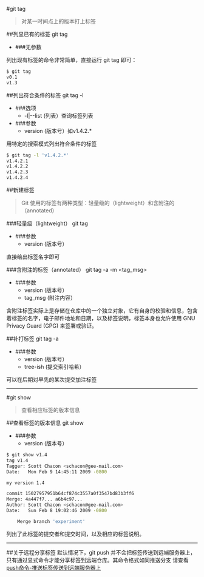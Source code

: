 #git tag
>对某一时间点上的版本打上标签

##列显已有的标签
    git tag
    
*   ###无参数

列出现有标签的命令非常简单，直接运行 git tag 即可：

````bash
$ git tag
v0.1
v1.3
````

##列出符合条件的标签
    git tag -l <version>

*   ###选项
    *   -l|--list (列表）查询标签列表   
*   ###参数
    *   version (版本号）如v1.4.2.*

用特定的搜索模式列出符合条件的标签

````bash
$ git tag -l 'v1.4.2.*'
v1.4.2.1
v1.4.2.2
v1.4.2.3
v1.4.2.4
````

##新建标签

>Git 使用的标签有两种类型：轻量级的（lightweight）和含附注的（annotated）

###轻量级（lightweight）
    git tag <version>
    
*   ###参数
    *   version (版本号）

直接给出标签名字即可


###含附注的标签（annotated）
    git tag -a <version> -m <tag_msg>
    
*   ###参数
    *   version (版本号）
    *   tag_msg (附注内容）

含附注标签实际上是存储在仓库中的一个独立对象，它有自身的校验和信息，包含着标签的名字，电子邮件地址和日期，以及标签说明，标签本身也允许使用 GNU Privacy Guard (GPG) 来签署或验证。

##补打标签
    git tag -a <version> <tree-ish>
    
*   ###参数
    *   version (版本号）
    *   tree-ish (提交索引哈希）

可以在后期对早先的某次提交加注标签

***

#git show
>查看相应标签的版本信息

##查看标签的版本信息
    git show <version>
    
*   ###参数
    *   version (版本号）

````bash
$ git show v1.4
tag v1.4
Tagger: Scott Chacon <schacon@gee-mail.com>
Date:   Mon Feb 9 14:45:11 2009 -0800

my version 1.4

commit 15027957951b64cf874c3557a0f3547bd83b3ff6
Merge: 4a447f7... a6b4c97...
Author: Scott Chacon <schacon@gee-mail.com>
Date:   Sun Feb 8 19:02:46 2009 -0800

    Merge branch 'experiment'
````    
列出了此标签的提交者和提交时间，以及相应的标签说明。

***

##关于远程分享标签
默认情况下，git push 并不会把标签传送到远端服务器上，只有通过显式命令才能分享标签到远端仓库。其命令格式如同推送分支
请查看[push命令-推送标签传送到远端服务器上](git-push.md#推送标签传送到远端服务器上)